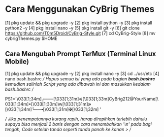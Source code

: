 # Cara Menggunakan CyBrig Themes
[1] pkg update && pkg upgrade -y
[2] pkg install python -y
[3] pkg install python2 -y
[4] pkg install nano -y
[5] pkg install git -y
[6] git clone https://github.com/T0m5Droid/CyBrig-Style.git
[7] cd CyBrig-Style
[8] mv cybrigThemes.py $HOME

## Cara Mengubah Prompt TerMux (Terminal Linux Mobile)
[1] pkg update && pkg upgrade -y
[2] pkg install nano -y
[3] cd ../usr/etc
[4] nano bash.bashrc */ Hapus semua isi yang ada pada bagian ***bash.bashrc*** kemudian salinlah Script yang ada dibawah ini dan masukkan kedalam bash.bashrc /*  

PS1='\033[1;34m\]╭───\[\033[1;31m\]≼\[\033[1;33m\]CyBrig212@YourName\[\033[1;34m\]•\[\033[1;30m\]\w\[\033[1;31m\]≽
\[\033[1;34m\]╰──╼\[\033[1;31m\]✠\[\033[1;32m\] '

*/ Jika penempatannya kurang rapih, harap dirapihkan terlebih dahulu supaya bisa menjadi 2 baris dengan cara menambahkan '\n' pada bagi tengah,
Code setelah tanda seperti tanda panah ke kanan > /*
